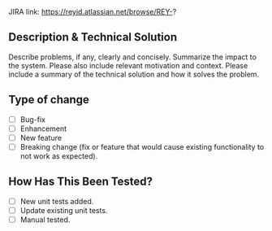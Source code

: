 JIRA link: https://reyid.atlassian.net/browse/REY-?

## Description & Technical Solution

Describe problems, if any, clearly and concisely.
Summarize the impact to the system.
Please also include relevant motivation and context.
Please include a summary of the technical solution and how it solves the problem.


## Type of change

- [ ] Bug-fix
- [ ] Enhancement
- [ ] New feature 
- [ ] Breaking change (fix or feature that would cause existing functionality to not work as expected).

## How Has This Been Tested?

- [ ] New unit tests added.
- [ ] Update existing unit tests.
- [ ] Manual tested.
